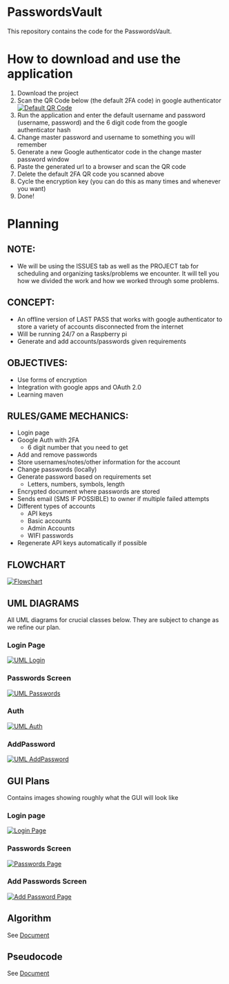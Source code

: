 # PasswordsVault
This repository contains the code for the PasswordsVault.

# How to download and use the application
1. Download the project
2. Scan the QR Code below (the default 2FA code) in google authenticator
[![Default QR Code](https://i.gyazo.com/5769b1b018f9574b9e2cd12bb969c7a5.png)](https://gyazo.com/5769b1b018f9574b9e2cd12bb969c7a5)
3. Run the application and enter the default username and password (username, password) and the 6 digit code from the google authenticator hash
4. Change master password and username to something you will remember
5. Generate a new Google authenticator code in the change master password window
6. Paste the generated url to a browser and scan the QR code
7. Delete the default 2FA QR code you scanned above
8. Cycle the encryption key (you can do this as many times and whenever you want)
9. Done!

# Planning

## NOTE:
- We will be using the ISSUES tab as well as the PROJECT tab for scheduling and organizing tasks/problems we encounter. It will tell you how we divided the work and how we worked through some problems.

## CONCEPT:
- An offline version of LAST PASS that works with google authenticator to store a variety of accounts disconnected from the internet
- Will be running 24/7 on a Raspberry pi
- Generate and add accounts/passwords given requirements

## OBJECTIVES:
- Use forms of encryption
- Integration with google apps and OAuth 2.0
- Learning maven

## RULES/GAME MECHANICS:
- Login page
- Google Auth with 2FA
  - 6 digit number that you need to get
- Add and remove passwords
- Store usernames/notes/other information for the account
- Change passwords (locally)
- Generate password based on requirements set
  - Letters, numbers, symbols, length
- Encrypted document where passwords are stored
- Sends email (SMS IF POSSIBLE) to owner if multiple failed attempts
- Different types of accounts
  - API keys
  - Basic accounts
  - Admin Accounts
  - WIFI passwords
- Regenerate API keys automatically if possible

## FLOWCHART
[![Flowchart](https://i.gyazo.com/631b02f44389a96b196f85b65a9a5b8a.png)](https://gyazo.com/631b02f44389a96b196f85b65a9a5b8a)

## UML DIAGRAMS
All UML diagrams for crucial classes below. They are subject to change as we refine our plan.

### Login Page
[![UML Login](https://i.gyazo.com/b7529996b799ccb00a8f139d780ff093.png)](https://gyazo.com/b7529996b799ccb00a8f139d780ff093)

### Passwords Screen
[![UML Passwords](https://i.gyazo.com/f6438d8eddabe9fd8aa5efffa6283065.png)](https://gyazo.com/f6438d8eddabe9fd8aa5efffa6283065)

### Auth
[![UML Auth](https://i.gyazo.com/7afd0bc6e4fed62631c47d7049cb7d6b.png)](https://gyazo.com/7afd0bc6e4fed62631c47d7049cb7d6b)

### AddPassword
[![UML AddPassword](https://i.gyazo.com/45d3752aa07f193486c307ba4ba52295.png)](https://gyazo.com/45d3752aa07f193486c307ba4ba52295)

## GUI Plans
Contains images showing roughly what the GUI will look like

### Login page
[![Login Page](https://i.gyazo.com/6aa7f39a666423b5fe5f5e77524e40ad.png)](https://gyazo.com/6aa7f39a666423b5fe5f5e77524e40ad)

### Passwords Screen
[![Passwords Page](https://i.gyazo.com/4bf95aa41cc8ce684ff4303265a53828.png)](https://gyazo.com/4bf95aa41cc8ce684ff4303265a53828)

### Add Passwords Screen
[![Add Password Page](https://i.gyazo.com/d83053f42f4e40f80c98dd4c9395fa7a.png)](https://gyazo.com/d83053f42f4e40f80c98dd4c9395fa7a)

## Algorithm
See [Document](https://docs.google.com/document/d/1R-mhJIlmV5fySRAlapsGy6OOSaswbmq1BVEF4wi_m4U/edit?usp=sharing)

## Pseudocode
See [Document](https://docs.google.com/document/d/14GeOpZbgg7ocjY_B1ohSnmWCjJezNrnDTOl5dKOGdsw/edit?usp=sharing)

